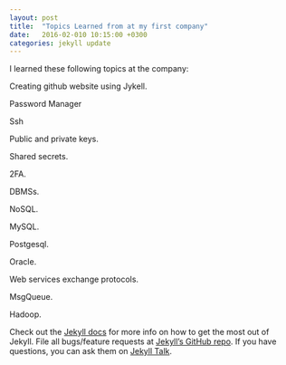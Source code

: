 ```yaml
---
layout: post
title:  "Topics Learned from at my first company"
date:   2016-02-010 10:15:00 +0300
categories: jekyll update
---
```


I learned these following topics at the company:

 Creating github website using Jykell.

 Password Manager

 Ssh

 Public and private keys.

 Shared secrets.

 2FA.

 DBMSs.

 NoSQL.

 MySQL.

 Postgesql.

 Oracle.

 Web services exchange protocols.

 MsgQueue.

 Hadoop.

Check out the [Jekyll docs][jekyll-docs] for more info on how to get the most out of Jekyll. File all bugs/feature requests at [Jekyll’s GitHub repo][jekyll-gh]. If you have questions, you can ask them on [Jekyll Talk][jekyll-talk].

[jekyll-docs]: http://jekyllrb.com/docs/home
[jekyll-gh]:   https://github.com/jekyll/jekyll
[jekyll-talk]: https://talk.jekyllrb.com/
